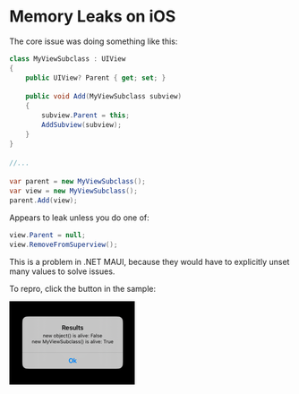 # Memory Leaks on iOS

The core issue was doing something like this:

```csharp
class MyViewSubclass : UIView
{
    public UIView? Parent { get; set; }

    public void Add(MyViewSubclass subview)
    {
        subview.Parent = this;
        AddSubview(subview);
    }
}

//...

var parent = new MyViewSubclass();
var view = new MyViewSubclass();
parent.Add(view);
```

Appears to leak unless you do one of:

```csharp
view.Parent = null;
view.RemoveFromSuperview();
```

This is a problem in .NET MAUI, because they would have to explicitly unset many values to solve issues.

To repro, click the button in the sample:

![screenshot of a popup](screenshots/screenshot.png)
